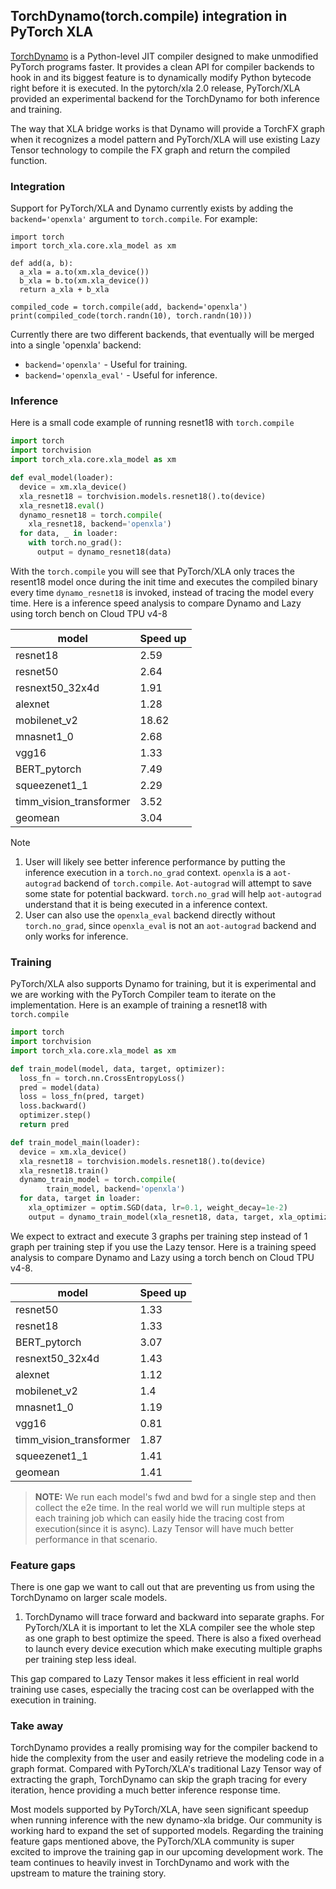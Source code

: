 ## TorchDynamo(torch.compile) integration in PyTorch XLA

[TorchDynamo](https://pytorch.org/docs/stable/torch.compiler.html) is a Python-level JIT compiler designed to make unmodified PyTorch programs faster. It provides a clean API for compiler backends to hook in and its biggest feature is to dynamically modify Python bytecode right before it is executed. In the pytorch/xla 2.0 release, PyTorch/XLA provided an experimental backend for the TorchDynamo for both inference and training.

The way that XLA bridge works is that Dynamo will provide a TorchFX graph when it recognizes a model pattern and PyTorch/XLA will use existing Lazy Tensor technology to compile the FX graph and return the compiled function.

### Integration

Support for PyTorch/XLA and Dynamo currently exists by adding the `backend='openxla'` argument to `torch.compile`. For example:

```
import torch
import torch_xla.core.xla_model as xm

def add(a, b):
  a_xla = a.to(xm.xla_device())
  b_xla = b.to(xm.xla_device())
  return a_xla + b_xla

compiled_code = torch.compile(add, backend='openxla')
print(compiled_code(torch.randn(10), torch.randn(10)))
```

Currently there are two different backends, that eventually will be merged into a single 'openxla' backend:

* `backend='openxla'` - Useful for training.
* `backend='openxla_eval'` - Useful for inference.


### Inference
Here is a small code example of running resnet18 with `torch.compile`

```python
import torch
import torchvision
import torch_xla.core.xla_model as xm

def eval_model(loader):
  device = xm.xla_device()
  xla_resnet18 = torchvision.models.resnet18().to(device)
  xla_resnet18.eval()
  dynamo_resnet18 = torch.compile(
    xla_resnet18, backend='openxla')
  for data, _ in loader:
    with torch.no_grad():
      output = dynamo_resnet18(data)
```

With the `torch.compile` you will see that PyTorch/XLA only traces the resent18 model once during the init time and executes the compiled binary every time `dynamo_resnet18` is invoked, instead of tracing the model every time. Here is a inference speed analysis to compare Dynamo and Lazy using torch bench on Cloud TPU v4-8

| model | Speed up |
| --- | ----------- |
resnet18 | 2.59
resnet50 | 2.64
resnext50_32x4d	| 1.91
alexnet | 1.28
mobilenet_v2 | 18.62
mnasnet1_0 | 2.68
vgg16 | 1.33
BERT_pytorch | 7.49
squeezenet1_1 | 2.29
timm_vision_transformer | 3.52
geomean | 3.04

Note 
1. User will likely see better inference performance by putting the inference execution in a `torch.no_grad` context. `openxla` is a `aot-autograd` backend of `torch.compile`. `Aot-autograd` will attempt to save some state for potential backward. `torch.no_grad` will help `aot-autograd` understand that it is being executed in a inference context.
2. User can also use the `openxla_eval` backend directly without `torch.no_grad`, since `openxla_eval` is not an `aot-autograd` backend and only works for inference. 

### Training
PyTorch/XLA also supports Dynamo for training, but it is  experimental and we are working with the PyTorch Compiler team to iterate on the implementation. Here is an example of training a resnet18 with `torch.compile`

```python
import torch
import torchvision
import torch_xla.core.xla_model as xm

def train_model(model, data, target, optimizer):
  loss_fn = torch.nn.CrossEntropyLoss()
  pred = model(data)
  loss = loss_fn(pred, target)
  loss.backward()
  optimizer.step()
  return pred

def train_model_main(loader):
  device = xm.xla_device()
  xla_resnet18 = torchvision.models.resnet18().to(device)
  xla_resnet18.train()
  dynamo_train_model = torch.compile(
        train_model, backend='openxla')
  for data, target in loader:
    xla_optimizer = optim.SGD(data, lr=0.1, weight_decay=1e-2)
    output = dynamo_train_model(xla_resnet18, data, target, xla_optimizer)
```

We expect to extract and execute 3 graphs per training step instead of 1 graph per training step if you use the Lazy tensor. Here is a training speed analysis to compare Dynamo and Lazy using a torch bench on Cloud TPU v4-8.

| model | Speed up |
| --- | ----------- |
resnet50 | 1.33
resnet18 | 1.33
BERT_pytorch | 3.07
resnext50_32x4d | 1.43
alexnet | 1.12
mobilenet_v2 | 1.4
mnasnet1_0 | 1.19
vgg16 | 0.81
timm_vision_transformer | 1.87
squeezenet1_1 | 1.41
geomean | 1.41

> **NOTE:** We run each model's fwd and bwd for a single step and then collect the e2e time. In the real world we will run multiple steps at each training job which can easily hide the tracing cost from execution(since it is async). Lazy Tensor will have much better performance in that scenario.

### Feature gaps
There is one gap we want to call out that are preventing us from using the TorchDynamo on larger scale models.

1. TorchDynamo will trace forward and backward into separate graphs. For PyTorch/XLA it is important to let the XLA compiler see the whole step as one graph to best optimize the speed. There is also a fixed overhead to launch every device execution which make executing multiple graphs per training step less ideal.

This gap compared to Lazy Tensor makes it less efficient in real world training use cases, especially the tracing cost can be overlapped with the execution in training.

### Take away
TorchDynamo provides a really promising way for the compiler backend to hide the complexity from the user and easily retrieve the modeling code in a graph format. Compared with PyTorch/XLA's traditional Lazy Tensor way of extracting the graph, TorchDynamo can skip the graph tracing for every iteration, hence providing a much better inference response time.

Most models supported by PyTorch/XLA, have seen significant speedup when running inference with the new dynamo-xla bridge. Our community is working hard to expand the set of supported models. Regarding the training feature gaps mentioned above, the PyTorch/XLA community is super excited to improve the training gap in our upcoming development work. The team continues to heavily invest in TorchDynamo and work with the upstream to mature the training story.
